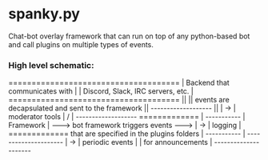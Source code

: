 # spanky.py

Chat-bot overlay framework that can run on top of any python-based bot and call plugins on multiple types of events.

### High level schematic:


\=====================================
| Backend that communicates with    |
| Discord, Slack, IRC servers, etc. |
\=====================================
                  ||
                  ||
        events are decapsulated and 
          sent to the framework
                  ||                                                              -------------------
                  ||                                                         | -> | moderator tools |
                  \/                                                         |    -------------------
            =============                                                    |    -----------
            | Framework | ---> bot framework triggers events            ---> | -> | logging |
            =============     that are specified in the plugins folders      |    -----------
                                                                             |    ---------------------
                                                                             | -> | periodic events   |
                                                                                  | for announcements |
                                                                                  ---------------------

